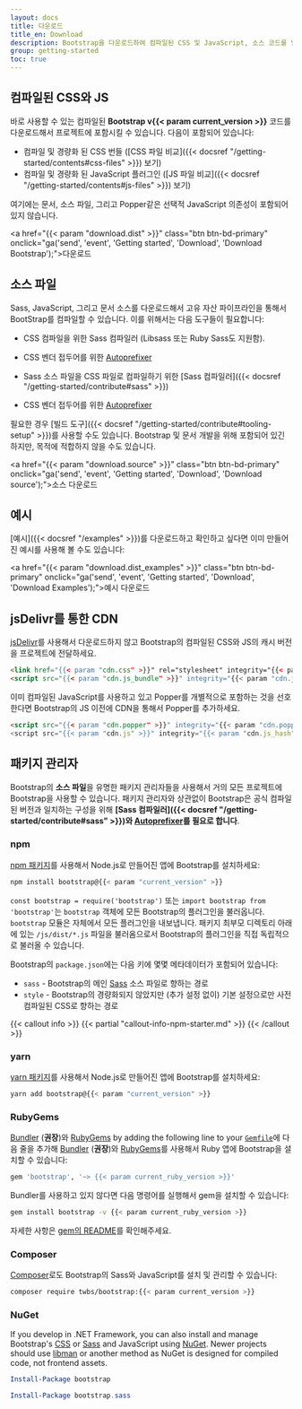 ```yaml
---
layout: docs
title: 다운로드
title_en: Download
description: Bootstrap을 다운로드하여 컴파일된 CSS 및 JavaScript, 소스 코드를 얻거나 npm, RubyGems 등과 같은 즐겨쓰는 패키지 관리자를 사용해서 포함시키세요.
group: getting-started
toc: true
---
```


## 컴파일된 CSS와 JS

바로 사용할 수 있는 컴파일된 **Bootstrap v{{< param current_version >}}** 코드를 다운로드해서 프로젝트에 포함시킬 수 있습니다. 다음이 포함되어 있습니다:

- 컴파일 및 경량화 된 CSS 번들 ([CSS 파일 비교]({{< docsref "/getting-started/contents#css-files" >}}) 보기)
- 컴파일 및 경량화 된 JavaScript 플러그인 ([JS 파일 비교]({{< docsref "/getting-started/contents#js-files" >}}) 보기)

여기에는 문서, 소스 파일, 그리고 Popper같은 선택적 JavaScript 의존성이 포함되어 있지 않습니다.

<a href="{{< param "download.dist" >}}" class="btn btn-bd-primary" onclick="ga('send', 'event', 'Getting started', 'Download', 'Download Bootstrap');">다운로드</a>

## 소스 파일
Sass, JavaScript, 그리고 문서 소스를 다운로드해서 고유 자산 파이프라인을 통해서 BootStrap를 컴파일할 수 있습니다. 이를 위해서는 다음 도구들이 필요합니다:

- CSS 컴파일을 위한 Sass 컴파일러 (Libsass 또는 Ruby Sass도 지원함).
- CSS 벤더 접두어를 위한 [Autoprefixer](https://github.com/postcss/autoprefixer)

- Sass 소스 파일을 CSS 파일로 컴파일하기 위한 [Sass 컴파일러]({{< docsref "/getting-started/contribute#sass" >}})
- CSS 벤더 접두어를 위한 [Autoprefixer](https://github.com/postcss/autoprefixer)

필요한 경우 [빌드 도구]({{< docsref "/getting-started/contribute#tooling-setup" >}})를 사용할 수도 있습니다. Bootstrap 및 문서 개발을 위해 포함되어 있긴 하지만, 목적에 적합하지 않을 수도 있습니다.

<a href="{{< param "download.source" >}}" class="btn btn-bd-primary" onclick="ga('send', 'event', 'Getting started', 'Download', 'Download source');">소스 다운로드</a>

## 예시

[예시]({{< docsref "/examples" >}})를 다운로드하고 확인하고 싶다면 이미 만들어진 예시를 사용해 볼 수도 있습니다:

<a href="{{< param "download.dist_examples" >}}" class="btn btn-bd-primary" onclick="ga('send', 'event', 'Getting started', 'Download', 'Download Examples');">예시 다운로드</a>

## jsDelivr를 통한 CDN

[jsDelivr](https://www.jsdelivr.com/)를 사용해서 다운로드하지 않고 Bootstrap의 컴파일된 CSS와 JS의 캐시 버전을 프로젝트에 전달하세요.

```html
<link href="{{< param "cdn.css" >}}" rel="stylesheet" integrity="{{< param "cdn.css_hash" >}}" crossorigin="anonymous">
<script src="{{< param "cdn.js_bundle" >}}" integrity="{{< param "cdn.js_bundle_hash" >}}" crossorigin="anonymous"></script>
```

이미 컴파일된 JavaScript를 사용하고 있고 Popper를 개별적으로 포함하는 것을 선호한다면 Bootstrap의 JS 이전에 CDN을 통해서 Popper를 추가하세요.

```html
<script src="{{< param "cdn.popper" >}}" integrity="{{< param "cdn.popper_hash" >}}" crossorigin="anonymous"></script>
<script src="{{< param "cdn.js" >}}" integrity="{{< param "cdn.js_hash" >}}" crossorigin="anonymous"></script>
```

## 패키지 관리자

Bootstrap의 **소스 파일**을 유명한 패키지 관리자들을 사용해서 거의 모든 프로젝트에 Bootstrap을 사용할 수 있습니다. 패키지 관리자와 상관없이 Bootstrap은 공식 컴파일된 버전과 일치하는 구성을 위해 **[Sass 컴파일러]({{< docsref "/getting-started/contribute#sass" >}})와 [Autoprefixer](https://github.com/postcss/autoprefixer)를 필요로 합니다**.

### npm

[npm 패키지](https://www.npmjs.com/package/bootstrap)를 사용해서 Node.js로 만들어진 앱에 Bootstrap를 설치하세요:

```sh
npm install bootstrap@{{< param "current_version" >}}
```

`const bootstrap = require('bootstrap')` 또는 `import bootstrap from 'bootstrap'`는 `bootstrap` 객체에 모든 Bootstrap의 플러그인을 불러옵니다.
`bootstrap` 모듈은 자체에서 모든 플러그인을 내보냅니다. 패키지 최부모 디렉토리 아래에 있는 `/js/dist/*.js` 파일을 불러옴으로서 Bootstrap의 플러그인을 직접 독립적으로 불러올 수 있습니다.

Bootstrap의 `package.json`에는 다음 키에 몇몇 메타데이터가 포함되어 있습니다:

- `sass` - Bootstrap의 메인 [Sass](https://sass-lang.com/) 소스 파일로 향하는 경로
- `style` - Bootstrap의 경량화되지 않았지만 (추가 설정 없이) 기본 설정으로만 사전 컴파일된 CSS로 향하는 경로

{{< callout info >}}
{{< partial "callout-info-npm-starter.md" >}}
{{< /callout >}}

### yarn

[yarn 패키지](https://yarnpkg.com/en/package/bootstrap)를 사용해서 Node.js로 만들어진 앱에 Bootstrap를 설치하세요:

```sh
yarn add bootstrap@{{< param "current_version" >}}
```

### RubyGems

[Bundler](https://bundler.io/) (**권장**)와 [RubyGems](https://rubygems.org/) by adding the following line to your [`Gemfile`](https://bundler.io/gemfile.html)에 다음 줄을 추가해 [Bundler](https://bundler.io/) (**권장**)와 [RubyGems](https://rubygems.org/)를 사용해서 Ruby 앱에 Bootstrap을 설치할 수 있습니다:

```ruby
gem 'bootstrap', '~> {{< param current_ruby_version >}}'
```

Bundler를 사용하고 있지 않다면 다음 명령어를 실행해서 gem을 설치할 수 있습니다:

```sh
gem install bootstrap -v {{< param current_ruby_version >}}
```

자세한 사항은 [gem의 README](https://github.com/twbs/bootstrap-rubygem/blob/master/README.md)를 확인해주세요.

### Composer

[Composer](https://getcomposer.org/)로도 Bootstrap의 Sass와 JavaScript를 설치 및 관리할 수 있습니다:

```sh
composer require twbs/bootstrap:{{< param current_version >}}
```

### NuGet

If you develop in .NET Framework, you can also install and manage Bootstrap's [CSS](https://www.nuget.org/packages/bootstrap/) or [Sass](https://www.nuget.org/packages/bootstrap.sass/) and JavaScript using [NuGet](https://www.nuget.org/). Newer projects should use [libman](https://docs.microsoft.com/en-us/aspnet/core/client-side/libman/) or another method as NuGet is designed for compiled code, not frontend assets.

```powershell
Install-Package bootstrap
```

```powershell
Install-Package bootstrap.sass
```
